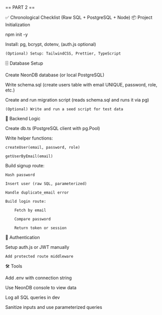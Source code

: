 



== PART 2 ==

✅ Chronological Checklist (Raw SQL + PostgreSQL + Node)
📦 Project Initialization

npm init -y

Install: pg, bcrypt, dotenv, (auth.js optional)

    (Optional) Setup: TailwindCSS, Prettier, TypeScript

🗄️ Database Setup

Create NeonDB database (or local PostgreSQL)

Write schema.sql (create users table with email UNIQUE, password, role, etc.)

Create and run migration script (reads schema.sql and runs it via pg)

    (Optional) Write and run a seed script for test data

🧠 Backend Logic

Create db.ts (PostgreSQL client with pg.Pool)

Write helper functions:

    createUser(email, password, role)

    getUserByEmail(email)

Build signup route:

    Hash password

    Insert user (raw SQL, parameterized)

    Handle duplicate_email error

    Build login route:

        Fetch by email

        Compare password

        Return token or session

🔐 Authentication

Setup auth.js or JWT manually

    Add protected route middleware

🛠️ Tools

Add .env with connection string

Use NeonDB console to view data

Log all SQL queries in dev

Sanitize inputs and use parameterized queries